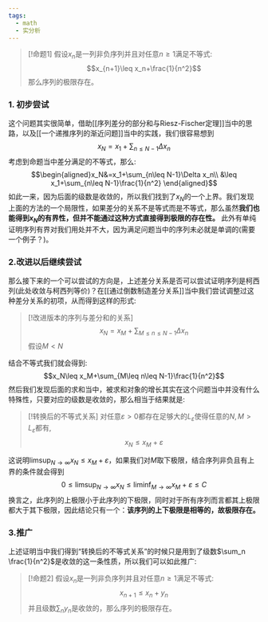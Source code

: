 ```yaml
---
tags:
  - math
  - 实分析
---
```


> [!命题1]
> 假设$x_n$是一列非负序列并且对任意$n\geq 1$满足不等式:$$x_{n+1}\leq x_n+\frac{1}{n^2}$$
> 那么序列的极限存在。

### 1. 初步尝试

这个问题其实很简单，借助[[序列差分的部分和与Riesz-Fischer定理]]当中的思路，以及[[一个递推序列的渐近问题]]当中的实践，我们很容易想到$$x_N=x_1+\sum_{n\leq N-1}\Delta x_n $$考虑到命题当中差分满足的不等式，那么:
$$\begin{aligned}x_N&=x_1+\sum_{n\leq N-1}\Delta x_n\\ &\leq x_1+\sum_{n\leq N-1}\frac{1}{n^2} \end{aligned}$$
如此一来，因为后面的级数是收敛的，所以我们找到了$x_N$的一个上界。我们发现上面的方法的一个局限性，如果差分的关系不是等式而是不等式，那么虽然**我们也能得到$x_N$的有界性，但并不能通过这种方式直接得到极限的存在性。** 此外有单纯证明序列有界对我们用处并不大，因为满足问题当中的序列未必就是单调的(需要一个例子？)。

### 2.改进以后继续尝试

那么接下来的一个可以尝试的方向是，上述差分关系是否可以尝试证明序列是柯西列(此处收敛与柯西列等价)？在[[通过倒数制造差分关系]]当中我们尝试调整过这种差分关系的初项，从而得到这样的形式:

> [!改进版本的序列与差分和的关系]
> $$x_N=x_M+\sum_{M\leq n\leq N-1}\Delta x_n $$假设$M<N$

结合不等式我们就会得到:$$x_N\leq x_M+\sum_{M\leq n\leq N-1}\frac{1}{n^2}$$
然后我们发现后面的求和当中，被求和对象的增长其实在这个问题当中并没有什么特殊性，只要对应的级数是收敛的，那么相当于结果就是:

> [!转换后的不等式关系]
> 对任意$\varepsilon>0$都存在足够大的$L_{\varepsilon}$使得任意的$N,M>L_{\varepsilon}$都有,
> $$x_N\leq x_M+\varepsilon $$

这说明$\limsup_{N\to \infty}x_N\leq x_M+\varepsilon$，如果我们对$M$取下极限，结合序列非负且有上界的条件就会得到$$0\leq \limsup_{N\to \infty}x_N\leq \liminf_{M\to \infty} x_M+\varepsilon\leq C$$
换言之，此序列的上极限小于此序列的下极限，同时对于所有序列而言都其上极限都大于其下极限，因此结论只有一个：**该序列的上下极限是相等的，故极限存在。**


### 3.推广

上述证明当中我们得到“转换后的不等式关系”的时候只是用到了级数$\sum_n \frac{1}{n^2}$是收敛的这一条性质，所以我们可以如此推广:

> [!命题2]
> 假设$x_n$是一列非负序列并且对任意$n\geq 1$满足不等式:$$x_{n+1}\leq x_n+y_n$$并且级数$\sum_n y_n$是收敛的，那么序列的极限存在。



